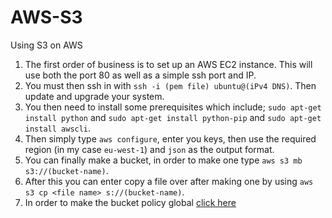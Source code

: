# AWS-S3
Using S3 on AWS

1) The first order of business is to set up an AWS EC2 instance. This will use both the port 80 as well as a simple ssh port and IP.
2) You must then ssh in with `ssh -i (pem file) ubuntu@(iPv4 DNS)`. Then update and upgrade your system.
3) You then need to install some prerequisites which include; `sudo apt-get install python` and `sudo apt-get install python-pip` and `sudo apt-get install awscli`.
4) Then simply type `aws configure`, enter you keys, then use the required region (in my case `eu-west-1`) and `json` as the output format.
5) You can finally make a bucket, in order to make one type `aws s3 mb s3://(bucket-name)`.
6) After this you can enter copy a file over after making one by using `aws s3 cp <file name> s://(bucket-name)`.
7) In order to make the bucket policy global [click here](https://docs.aws.amazon.com/AmazonS3/latest/userguide/add-bucket-policy.html)
